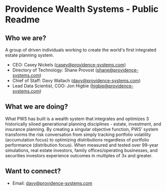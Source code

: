 # Providence Wealth Systems - Public Readme
## Who we are?
A group of driven individuals working to create the world's first integrated estate planning system.
- CEO: Casey Nickels (casey@providence-systems.com)
- Directory of Technology: Shane Provost (shane@providence-systems.com)
- Chief of Staff: Davy Wallach (davy@providence-systems.com)
- Lead Data Scientist, COO: Jon Higbie (higbie@providence-systems.com)
## What we are doing?
What PWS has built is a wealth system that integrates and optimizes 3 historically siloed generational planning disciplines - estate, investment, and insurance planning. By creating a singular objective function, PWS’ system transforms the risk conversation from simply tracking portfolio volatility (accumulation focus) to optimizing distributions regardless of portfolio performance (distribution focus). When measured and tested over 99-year simulations, real estate investors, family offices/operating businesses, and securities investors experience outcomes in multiples of 3x and greater.
## Want to connect?
- Email: davy@providence-systems.com
